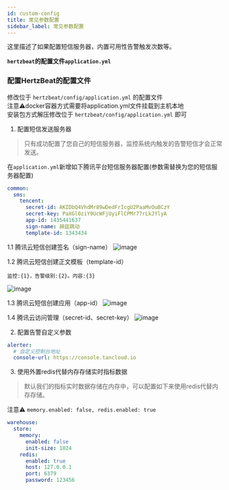 ```yaml
---
id: custom-config  
title: 常见参数配置           
sidebar_label: 常见参数配置      
---
```


这里描述了如果配置短信服务器，内置可用性告警触发次数等。

**`hertzbeat`的配置文件`application.yml`**     

### 配置HertzBeat的配置文件    
   修改位于 `hertzbeat/config/application.yml` 的配置文件    
   注意⚠️docker容器方式需要将application.yml文件挂载到主机本地   
   安装包方式解压修改位于 `hertzbeat/config/application.yml` 即可     

1. 配置短信发送服务器

> 只有成功配置了您自己的短信服务器，监控系统内触发的告警短信才会正常发送。  

在`application.yml`新增如下腾讯平台短信服务器配置(参数需替换为您的短信服务器配置)  
```yaml
common:
  sms:
    tencent:
      secret-id: AKIDbQ4VhdMr89wDedFrIcgU2PaaMvOuBCzY
      secret-key: PaXGl0ziY9UcWFjUyiFlCPMr77rLkJYlyA
      app-id: 1435441637
      sign-name: 赫兹跳动
      template-id: 1343434
```
1.1 腾讯云短信创建签名（sign-name）
![image](https://github.com/apache/hertzbeat/assets/40455946/3a4c287d-b23d-4398-8562-4894296af485)

1.2 腾讯云短信创建正文模板（template-id）
```
监控:{1}，告警级别:{2}。内容:{3}
```
![image](https://github.com/apache/hertzbeat/assets/40455946/face71a6-46d5-452c-bed3-59d2a975afeb)


1.3 腾讯云短信创建应用（app-id）
![image](https://github.com/apache/hertzbeat/assets/40455946/2732d710-37fa-4455-af64-48bba273c2f8)

1.4 腾讯云访问管理（secret-id、secret-key）
![image](https://github.com/apache/hertzbeat/assets/40455946/36f056f0-94e7-43db-8f07-82893c98024e)


2. 配置告警自定义参数  

```yaml
alerter:
  # 自定义控制台地址
  console-url: https://console.tancloud.io
```

3. 使用外置redis代替内存存储实时指标数据  

> 默认我们的指标实时数据存储在内存中，可以配置如下来使用redis代替内存存储。 

注意⚠️ `memory.enabled: false, redis.enabled: true` 
```yaml
warehouse:
  store:
    memory:
      enabled: false
      init-size: 1024
    redis:
      enabled: true
      host: 127.0.0.1
      port: 6379
      password: 123456
```
